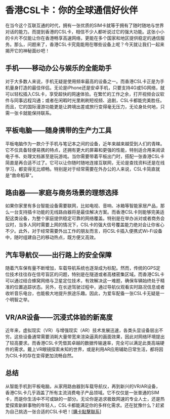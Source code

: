 # 香港CSL卡：你的全球通信好伙伴

在当今这个互联互通的时代，拥有一张优质的SIM卡就等于拥有了随时随地与世界对话的能力。而提到香港的CSL卡，相信不少人都听说过它的强大功能。这张小小的卡片不仅能让你在香港畅享高速网络，更能在多个国家和地区提供稳定的通信服务。那么，问题来了，香港CSL卡究竟能用在哪些设备上呢？今天就让我们一起来揭开它的神秘面纱吧！

## 手机——移动办公与娱乐的全能助手

对于大多数人来说，手机无疑是使用频率最高的设备之一。而香港CSL卡正是为手机量身打造的最佳伴侣。无论是iPhone还是安卓手机，只要支持4G或5G网络，就可以轻松插入CSL卡，享受超快的网速体验。在繁忙的工作之余，打开视频会议软件与同事远程沟通；或者在闲暇时光里刷刷短视频、追剧，CSL卡都能完美胜任。而且，它的国际漫游功能更是让跨境出差或旅行变得毫无压力，无论身处何地，只需一张卡就能保持联系。

## 平板电脑——随身携带的生产力工具

平板电脑作为一款介于手机与笔记本之间的设备，近年来越来越受到人们的青睐。它不仅具备轻便易携的特点，还拥有更大的屏幕和更强的性能，特别适合用来阅读电子书、处理文档甚至是玩游戏。当你需要带着平板出门时，搭配一张香港CSL卡简直是再合适不过了。它可以让你随时随地连接互联网，无论是查找资料还是在线学习，都变得无比顺畅。特别是对于经常需要在外办公的人来说，CSL卡简直就是“救命稻草”。

## 路由器——家庭与商务场景的理想选择

如果你家里有多台智能设备需要联网，比如电视、音响、冰箱等智能家居产品，那么一台支持插卡功能的无线路由器将是最佳解决方案。而香港CSL卡则能够完美适配这类设备，为整个家庭提供稳定可靠的网络覆盖。特别是在举办派对或者商务会议时，当多人同时需要上网的情况下，CSL卡的强大信号覆盖能力绝对会让你省心不少。此外，对于经常需要外出工作的朋友而言，将CSL卡插入便携式Wi-Fi设备中，随时组建自己的移动热点，既方便又高效。

## 汽车导航仪——出行路上的安全保障

随着汽车保有量不断增加，车载导航系统也逐渐成为标配。然而，传统的GPS定位技术往往存在信号盲区的问题，特别是在隧道或者高楼密集区域。而香港CSL卡可以通过结合蜂窝网络与卫星定位技术，有效解决这一难题，确保车辆始终处于精准的位置追踪状态。另外，在长途驾驶过程中，通过导航仪观看实时路况信息或者收听音乐电台，也能极大地提升旅途乐趣。因此，为爱车配备一张CSL卡无疑是一个明智之举。

## VR/AR设备——沉浸式体验的新高度

近年来，虚拟现实（VR）与增强现实（AR）技术发展迅速，各类头显设备层出不穷。这些设备通常需要消耗大量带宽来渲染逼真的画面效果，因此对网络环境提出了较高要求。而香港CSL卡凭借其卓越的数据传输速率，完全可以满足此类高端硬件的需求。戴上VR眼镜探索未知的世界，或是利用AR应用辅助日常生活，都将因为CSL卡的存在变得更加流畅自然。

## 总结

从智能手机到平板电脑，从家用路由器到车载导航仪，再到新兴的VR/AR设备，香港CSL卡几乎涵盖了所有主流消费电子产品领域。它不仅仅是一张普通的SIM卡，而是你生活中不可或缺的一部分。无论你是追求极致网速的专业人士，还是热爱探索新鲜事物的年轻人，CSL卡都能满足你的多样化需求。还在犹豫什么？赶紧为自己挑选一张合适的CSL卡吧！[[購卡點擊聯系](https://t.me/s/SXDXQF)]